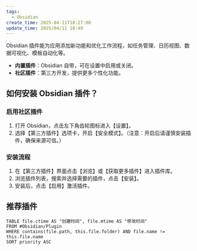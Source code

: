 ```yaml
---
tags:
  - Obsidian
create_time: 2025-04-11T18:27:00
update_time: 2025/04/11 18:49
---
```


Obsidian 插件能为应用添加新功能和优化工作流程，如任务管理、日历视图、数据可视化、模板自动化等。

- **内置插件**：Obsidian 自带，可在设置中启用或关闭。
- **社区插件**：第三方开发，提供更多个性化功能。

## 如何安装 Obsidian 插件？

### 启用社区插件

1. 打开 Obsidian，点击左下角齿轮图标进入【设置】。
2. 选择【第三方插件】选项卡，开启【安全模式】。（注意：开启后请谨慎安装插件，确保来源可信。）

### 安装流程

1. 在【第三方插件】界面点击【浏览】或【获取更多插件】进入插件库。
2. 浏览插件列表，搜索并选择需要的插件，点击【安装】。
3. 安装后，点击【启用】激活插件。

## 推荐插件

```dataview
TABLE file.ctime AS "创建时间", file.mtime AS "修改时间"
FROM #Obsidian/Plugin 
WHERE contains(file.path, this.file.folder) AND file.name != this.file.name
SORT priority ASC
```
